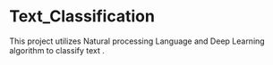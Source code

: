 # Text_Classification
This project utilizes Natural processing Language and  Deep Learning algorithm to classify text . 
